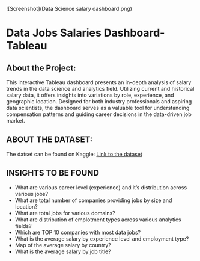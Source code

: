 ![Screenshot](Data Science salary dashboard.png)
# Data Jobs Salaries Dashboard-Tableau

## About the Project: 
This interactive Tableau dashboard presents an in-depth analysis of salary trends in the data science and analytics field. Utilizing current and historical salary data, it offers insights into variations by role, experience, and geographic location. Designed for both industry professionals and aspiring data scientists, the dashboard serves as a valuable tool for understanding compensation patterns and guiding career decisions in the data-driven job market.

## ABOUT THE DATASET:
The datset can be found on Kaggle:  [Link to the dataset](https://www.kaggle.com/datasets/ruchi798/data-science-job-salaries) 

## INSIGHTS TO BE FOUND
- What are various career level (experience) and it’s distribution across various jobs?
- What are total number of companies providing jobs by size and location?
- What are total jobs for various domains?
- What are distribution of emplotment types across various analytics fields?
- Which are TOP 10 companies with most data jobs?
- What is the average salary by experience level and employment type?
- Map of the average salary by country?
- What is the average salary by job title?
